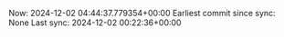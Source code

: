 Now: 2024-12-02 04:44:37.779354+00:00 Earliest commit since sync: None Last sync: 2024-12-02 00:22:36+00:00
